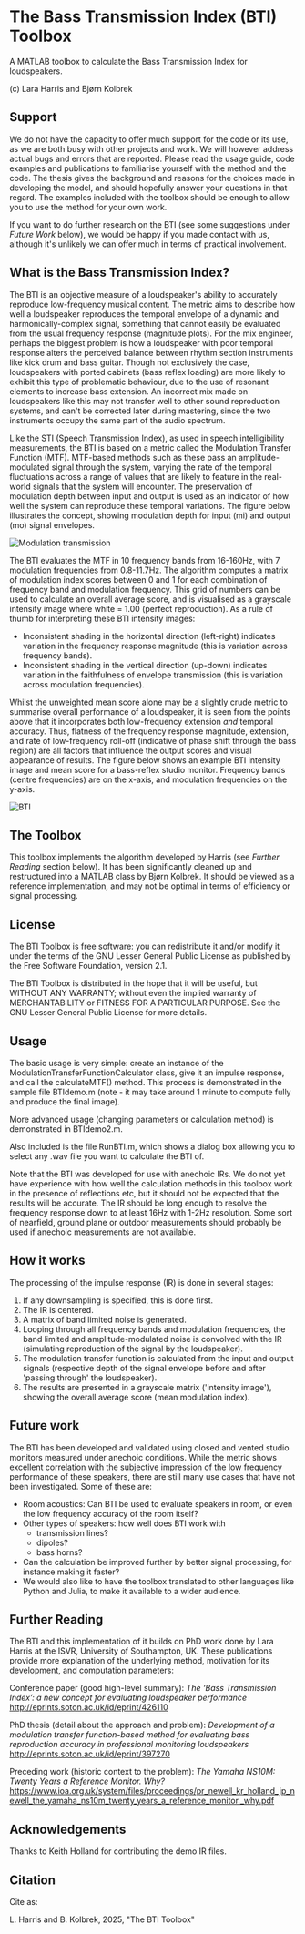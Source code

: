 # The Bass Transmission Index (BTI) Toolbox

A MATLAB toolbox to calculate the Bass Transmission Index for loudspeakers.

(c) Lara Harris and Bjørn Kolbrek

## Support

We do not have the capacity to offer much support for the code or its use, as we are both busy with other projects and work. We will however address actual bugs and errors that are reported. Please read the usage guide, code examples and publications to familiarise yourself with the method and the code. The thesis gives the background and reasons for the choices made in developing the model, and should hopefully answer your questions in that regard. The examples included with the toolbox should be enough to allow you to use the method for your own work. 

If you want to do further research on the BTI (see some suggestions under *Future Work* below), we would be happy if you made contact with us, although it's unlikely we can offer much in terms of practical involvement. 

## What is the Bass Transmission Index?

The BTI is an objective measure of a loudspeaker's ability to accurately reproduce low-frequency musical content. The metric aims to describe how well a loudspeaker reproduces the temporal envelope of a dynamic and harmonically-complex signal, something that cannot easily be evaluated from the usual frequency response (magnitude plots). For the mix engineer, perhaps the biggest problem is how a loudspeaker with poor temporal response alters the perceived balance between rhythm section instruments like kick drum and bass guitar. Though not exclusively the case, loudspeakers with ported cabinets (bass reflex loading) are more likely to exhibit this type of problematic behaviour, due to the use of resonant elements to increase bass extension. An incorrect mix made on loudspeakers like this may not transfer well to other sound reproduction systems, and can't be corrected later during mastering, since the two instruments occupy the same part of the audio spectrum. 

Like the STI (Speech Transmission Index), as used in speech intelligibility measurements, the BTI is based on a metric called the Modulation Transfer Function (MTF). MTF-based methods such as these pass an amplitude-modulated signal through the system, varying the rate of the temporal fluctuations across a range of values that are likely to feature in the real-world signals that the system will encounter. The preservation of modulation depth between input and output is used as an indicator of how well the system can reproduce these temporal variations. The figure below illustrates the concept, showing modulation depth for input (mi) and output (mo) signal envelopes.

![Modulation transmission](./Doc/MTF.png)

The BTI evaluates the MTF in 10 frequency bands from 16-160Hz, with 7 modulation frequencies from 0.8-11.7Hz. The algorithm computes a matrix of modulation index scores between 0 and 1 for each combination of frequency band and modulation frequency. This grid of numbers can be used to calculate an overall average score, and is visualised as a grayscale intensity image where white = 1.00 (perfect reproduction). As a rule of thumb for interpreting these BTI intensity images:
* Inconsistent shading in the horizontal direction (left-right) indicates variation in the frequency response magnitude (this is variation across frequency bands).
* Inconsistent shading in the vertical direction (up-down) indicates variation in the faithfulness of envelope transmission (this is variation across modulation frequencies).

Whilst the unweighted mean score alone may be a slightly crude metric to summarise overall performance of a loudspeaker, it is seen from the points above that it incorporates both low-frequency extension *and* temporal accuracy. Thus, flatness of the frequency response magnitude, extension, and rate of low-frequency roll-off (indicative of phase shift through the bass region) are all factors that influence the output scores and visual appearance of results. The figure below shows an example BTI intensity image and mean score for a bass-reflex studio monitor. Frequency bands (centre frequencies) are on the x-axis, and modulation frequencies on the y-axis. 

![BTI](./Doc/BTIplot.png)




## The Toolbox

This toolbox implements the algorithm developed by Harris (see *Further Reading* section below). It has been significantly cleaned up and restructured into a MATLAB class by Bjørn Kolbrek. It should be viewed as a reference implementation, and may not be optimal in terms of efficiency or signal processing. 

## License

The BTI Toolbox is free software: you can redistribute it and/or modify
it under the terms of the GNU Lesser General Public License as published by 
the Free Software Foundation, version 2.1.

The BTI Toolbox is distributed in the hope that it will be useful,
but WITHOUT ANY WARRANTY; without even the implied warranty of MERCHANTABILITY or FITNESS
FOR A PARTICULAR PURPOSE. See the GNU Lesser General Public License for more details.

## Usage

The basic usage is very simple: create an instance of the ModulationTransferFunctionCalculator class, give it an impulse response, and call the calculateMTF() method. This process is demonstrated in the sample file BTIdemo.m (note - it may take around 1 minute to compute fully and produce the final image). 

More advanced usage (changing parameters or calculation method) is demonstrated in BTIdemo2.m. 

Also included is the file RunBTI.m, which shows a dialog box allowing you to select any .wav file you want to calculate the BTI of. 

Note that the BTI was developed for use with anechoic IRs. We do not yet have experience with how well the calculation methods in this toolbox work in the presence of reflections etc, but it should not be expected that the results will be accurate. The IR should be long enough to resolve the frequency response down to at least 16Hz with 1-2Hz resolution. Some sort of nearfield, ground plane or outdoor measurements should probably be used if anechoic measurements are not available. 

## How it works

The processing of the impulse response (IR) is done in several stages:
 1. If any downsampling is specified, this is done first. 
 2. The IR is centered.
 3. A matrix of band limited noise is generated.
 4. Looping through all frequency bands and modulation frequencies, the band limited and amplitude-modulated noise is convolved with the IR (simulating reproduction of the signal by the loudspeaker).
 5. The modulation transfer function is calculated from the input and output signals (respective depth of the signal envelope before and after 'passing through' the loudspeaker).
 6. The results are presented in a grayscale matrix ('intensity image'), showing the overall average score (mean modulation index).


## Future work

The BTI has been developed and validated using closed and vented studio monitors measured under anechoic conditions. While the metric shows excellent correlation with the subjective impression of the low frequency performance of these speakers, there are still many use cases that have not been investigated. Some of these are:
 - Room acoustics: Can BTI be used to evaluate speakers in room, or even the low frequency accuracy of the room itself? 
 - Other types of speakers: how well does BTI work with 
   - transmission lines?
   - dipoles?
   - bass horns?
 - Can the calculation be improved further by better signal processing, for instance making it faster?
 - We would also like to have the toolbox translated to other languages like Python and Julia, to make it available to a wider audience.



## Further Reading

The BTI and this implementation of it builds on PhD work done by Lara Harris at the ISVR, University of Southampton, UK. These publications provide more explanation of the underlying method, motivation for its development, and computation parameters:

Conference paper (good high-level summary): *The ‘Bass Transmission Index’: a new concept for evaluating loudspeaker performance*
http://eprints.soton.ac.uk/id/eprint/426110

PhD thesis (detail about the approach and problem): 
*Development of a modulation transfer function-based method for evaluating bass reproduction accuracy in professional monitoring loudspeakers*
http://eprints.soton.ac.uk/id/eprint/397270


Preceding work (historic context to the problem): 
*The Yamaha NS10M: Twenty Years a Reference Monitor. Why?*
https://www.ioa.org.uk/system/files/proceedings/pr_newell_kr_holland_jp_newell_the_yamaha_ns10m_twenty_years_a_reference_monitor._why.pdf




## Acknowledgements

Thanks to Keith Holland for contributing the demo IR files. 

## Citation

Cite as: 

L. Harris and B. Kolbrek, 2025, "The BTI Toolbox"

